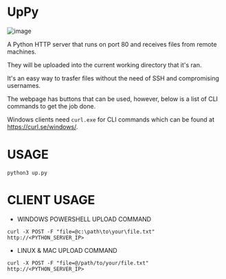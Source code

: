 # UpPy


![image](https://github.com/user-attachments/assets/c5386554-5fb1-4d26-89cc-b646dc03f754)


A Python HTTP server that runs on port 80 and receives files from remote machines.

They will be uploaded into the current working directory that it's ran.

It's an easy way to trasfer files without the need of SSH and compromising usernames.

The webpage has buttons that can be used, however, below is a list of CLI commands to get the job done.

Windows clients need `curl.exe` for CLI commands which can be found at https://curl.se/windows/.

# USAGE
```
python3 up.py
```


# CLIENT USAGE
- WINDOWS POWERSHELL UPLOAD COMMAND
```
curl -X POST -F "file=@c:\path\to\your\file.txt" http://<PYTHON_SERVER_IP>
```

- LINUX & MAC UPLOAD COMMAND
```
curl -X POST -F "file=@/path/to/your/file.txt" http://<PYTHON_SERVER_IP>
```
